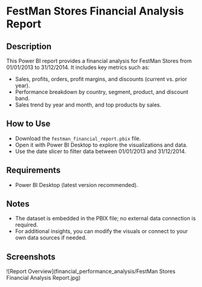 # FestMan Stores Financial Analysis Report

## Description
This Power BI report provides a financial analysis for FestMan Stores from 01/01/2013 to 31/12/2014. It includes key metrics such as:
- Sales, profits, orders, profit margins, and discounts (current vs. prior year).
- Performance breakdown by country, segment, product, and discount band.
- Sales trend by year and month, and top products by sales.

## How to Use
- Download the `festman_financial_report.pbix` file.
- Open it with Power BI Desktop to explore the visualizations and data.
- Use the date slicer to filter data between 01/01/2013 and 31/12/2014.

## Requirements
- Power BI Desktop (latest version recommended).

## Notes
- The dataset is embedded in the PBIX file; no external data connection is required.
- For additional insights, you can modify the visuals or connect to your own data sources if needed.

## Screenshots
![Report Overview](financial_performance_analysis/FestMan Stores Financial Analysis Report.jpg)  
